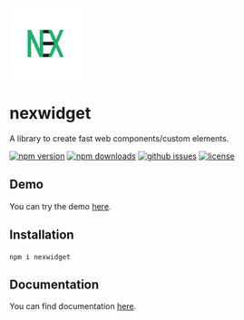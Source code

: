![nex logo](./logo.png)

# nexwidget

A library to create fast web components/custom elements.

[![npm version](https://img.shields.io/npm/v/nexwidget?style=for-the-badge)](https://npmjs.com/package/nexwidget)
[![npm downloads](https://img.shields.io/npm/dw/nexwidget?style=for-the-badge)](https://npmjs.com/package/nexwidget)
[![github issues](https://img.shields.io/github/issues/Hawmex/nexwidget?style=for-the-badge)](https://github.com/Hawmex/nexwidget/issues)
[![license](https://img.shields.io/npm/l/nexwidget?style=for-the-badge)](https://github.com/Hawmex/nexwidget)

## Demo

You can try the demo [here](https://codepen.io/Hawmed/pen/NWppjxJ).

## Installation

```
npm i nexwidget
```

## Documentation

You can find documentation [here](https://hawmex.github.io/nexwidget/).
